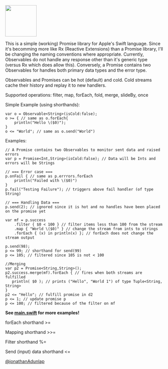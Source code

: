 <img src="http://www.minddriven.de/wp-content/uploads/2009/11/Rx_Logo_512.png" width="100px"/>

This is a simple (working) Promise library for Apple's Swift language. Since it's becomming more like Rx (Reactive Extensions) than a Promise library, I'll be changing the naming conventions where appropriate. Currently, Observables do not handle any response other than it's generic type (versus Rx which does allow this). Conversely, a Promise contains two Observables for handles both primary data types and the error type.

Observables and Promises can be hot (default) and cold. Cold streams cache their history and replay it to new handlers.

Supported operations: filter, map, forEach, fold, merge, slideBy, once

Simple Example (using shorthands):

    var o = Observable<String>(isCold:false);
    o >= { // same as o.forEach{
        println("Hello \($0)");
    }
    o <= "World"; // same as o.send("World")

Examples:

    // A Promise contains two Observables to monitor sent data and raised errors
    var p = Promise<Int,String>(isCold:false); // Data will be Ints and errors will be Strings
    
    // === Error case ===
    p.onFail { // same as p.errrors.forEach
        println("Failed with \($0)")
    }
    p.fail("Testing Failure"); // triggers above fail handler (of type String)
    
    // === Handling Data === 
    p.send(2); // ignored since it is hot and no handles have been placed on the promise yet
    
    var mf = p.success
        .filter { $0 < 100 } // filter items less than 100 from the stream
        .map { "World \($0)" } // change the stream from ints to strings
        .forEach { (x) in println(x) }; // forEach does not change the stream output

    p.send(98);
    p <= 99; // shorthand for send(99)
    p <= 105; // filtered since 105 is not < 100

    //Merging
    var p2 = Promise<String,String>();
    p2.success.merge(mf).forEach { // fires when both streams are fulfilled
       println( $0 ); // prints ("Hello", "World 1") of type Tuple<String, String>
    }
    p2 <= "Hello"; // fulfill promise in d2
    p <= 1; // update promise p
    p <= 100; // filtered because of the filter on mf
    
**See [main.swift](https://github.com/jadbox/ASwiftPromise/blob/master/ASwiftPromise/main.swift) for more examples!**

forEach shorthand >=

Mapping shorthand >>=

Filter shorthand %=

Send (input) data shorthand <=

[@jonathanAdunlap](http://twitter.com/jonathanAdunlap)
